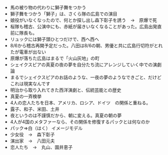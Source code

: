 - 馬の被り物の代わりに獅子舞をつかう
- 獅子舞をつかう「獅子」は、さくら隊の広島での演目
- 娘役がいなくなったので、何とか探し出し森下彰子を誘う　→　原爆で死
- 桜隊も稽古、公演中にも、赤紙が届きいなくなることがあった。広島出発直前に隊長も。
- リュックには獅子頭ひとつだけで、西へ西へ
- 8/6から稽古再開予定だった。八田は8/6の朝、男優と共に広島行切符がとれたが電車が出ない
- 原爆が落ちた広島はまるで「火山灰地」の町
- シェイクスピアの真夏の夜の夢を自分たち流にアレンジしていく中での演劇論
- まるでシェイクスピアのお話のような、一夜の夢のようなできごと、だけどこれは現実なんです
- 明治から取り入れてきた西洋演劇と、伝統芸能との歴史
- 真夏の一斉検挙
- 4人の恋人たちを日本、アメリカ、ロシア、ドイツ　の関係と重ねる。
- 露子、和子、米田、土井
- 夜というのは不謹慎だから、朝に変える。真夏の朝の夢
- 4人が4国のメタファーなら、その関係を修復するパックとは何なのか
- パック⇒白（はく）
イメージモデル
- 少女役　→　森下彰子
- 演出家　→　八田元夫
- 恋人たち　→　丸山、園井恵子

